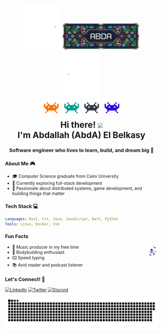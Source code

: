 <h1 align="center">
      <div> <img src="Assets/lefts.gif"/> <img src="Assets/AbdA.png" alt="GitHub Banner" width="50%" /> <img src="Assets/right.gif"/></div>
      <div> <img src="Assets/alien_1.gif" width="60px"/> <img src="Assets/alien_2.gif" width="60px"/> <img src="Assets/alien_3.gif" width="60px"/> <img src="Assets/alien_4.gif" width="60px"/> </div>
      Hi there! <img src="https://user-images.githubusercontent.com/42378118/110234147-e3259600-7f4e-11eb-95be-0c4047144dea.gif" width="30">
      <br>  I'm Abdallah (AbdA) El Belkasy
</h1>
<h3 align="center">Software engineer who lives to learn, build, and dream big 🚀</h3>

### About Me 🎮

- 🎓 Computer Science graduate from Cairo University
- 🎯 Currently exploring full-stack development
- 🌟 Passionate about distributed systems, game development, and building things that matter

### Tech Stack 💻 

```yaml
Languages: Rust, C++, Java, JavaScript, Dart, Python
Tools: Linux, Docker, Vim
```

### Fun Facts 

- 🎵 Music producer in my free time
  <img src="Assets/spaceman.gif" align="right" width="8%"/>
- 💪 Bodybuilding enthusiast 
- ⌨️ Speed typing
- 📚 Avid reader and podcast listener

### Let's Connect! 🤝

[![LinkedIn](https://img.shields.io/badge/LinkedIn-0077B5?style=for-the-badge&logo=linkedin&logoColor=white)](https://linkedin.com/in/abdallahelbelkasy)
[![Twitter](https://img.shields.io/badge/Twitter-1DA1F2?style=for-the-badge&logo=twitter&logoColor=white)](https://twitter.com/abdaishere)
[![Discord](https://img.shields.io/badge/Discord-5865F2?style=for-the-badge&logo=discord&logoColor=white)](https://discord.com/users/421742071523704832)

<picture>
  <source media="(prefers-color-scheme: dark)" srcset="https://raw.githubusercontent.com/abdaishere/abdaishere/output/github-snake-dark.svg" />
  <source media="(prefers-color-scheme: light)" srcset="https://raw.githubusercontent.com/abdaishere/abdaishere/output/github-snake.svg" />
  <img alt="github-snake" src="https://raw.githubusercontent.com/abdaishere/abdaishere/output/github-snake.svg" />
</picture>
